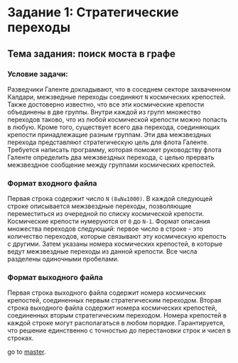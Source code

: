 # Задание 1: Стратегические переходы

## Тема задания: поиск моста в графе

### Условие задачи:

Разведчики Галенте докладывают, что в соседнем секторе захваченном Калдари, межзведные переходы соединяют `N` космических крепостей. Также достоверно известно, что все эти космические крепости объединены в две группы. Внутри каждой из групп множество переходов таково, что из любой космической крепости можно попасть в любую. Кроме того, существует всего два перехода, соединяющих крепости принадлежащие разным группам. Эти два межзвездных перехода представляют стратегическую цель для флота Галенте.
Требуется написать программу, которая поможет руководству флота Галенте определить два межзвездных перехода, с целью прервать межзвездное сообщение между группами космических крепостей.

### Формат входного файла

Первая строка содержит число `N` `(8≤N≤1000)`. В каждой следующей строке описывается межзвездные переходы, позволяющие переместиться из очередной по списку космической крепости. Космические крепости нумеруются от `0` до `N-1`. Формат описания множества переходов следующий: первое число в строке - это количество переходов, которые связывают эту космическую крепость с другими. Затем указаны номера космических крепостей, в которые ведут межзвездные переходы из данной крепости. Все числа разделены одиночными пробелами.

### Формат выходного файла

Первая строка выходного файла содержит номера космических крепостей, соединенных первым стратегическим переходом. Вторая строка выходного файла содержит номера космических крепостей, соединенных вторым стратегическим переходом.
Номера крепостей в каждой строке могут располагаться в любом порядке. Гарантируется, что решение единственно с точностью до перестановки строк и чисел в строках.

go to [master](https://github.com/JustSlavic/algorithms_on_graphs).